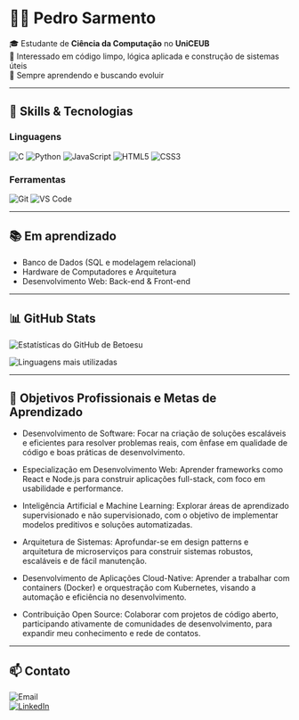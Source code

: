 # 👨‍💻 Pedro Sarmento

🎓 Estudante de **Ciência da Computação** no **UniCEUB**  
🔧 Interessado em código limpo, lógica aplicada e construção de sistemas úteis  
🚀 Sempre aprendendo e buscando evoluir

---

## 🧠 Skills & Tecnologias

### Linguagens  
![C](https://img.shields.io/badge/C-A8B9CC?style=for-the-badge&logo=c&logoColor=white) 
![Python](https://img.shields.io/badge/Python-3670A0?style=for-the-badge&logo=python&logoColor=ffdd54) 
![JavaScript](https://img.shields.io/badge/JavaScript-F7DF1E?style=for-the-badge&logo=javascript&logoColor=black) 
![HTML5](https://img.shields.io/badge/HTML5-E34F26?style=for-the-badge&logo=html5&logoColor=white) 
![CSS3](https://img.shields.io/badge/CSS3-1572B6?style=for-the-badge&logo=css3&logoColor=white)


### Ferramentas  
![Git](https://img.shields.io/badge/Git-F05032?style=for-the-badge&logo=git&logoColor=white) 
![VS Code](https://img.shields.io/badge/VSCode-007ACC?style=for-the-badge&logo=visual-studio-code&logoColor=white)

---

## 📚 Em aprendizado

- Banco de Dados (SQL e modelagem relacional)  
- Hardware de Computadores e Arquitetura  
- Desenvolvimento Web: Back-end & Front-end

---

## 📊 GitHub Stats

![Estatísticas do GitHub de Betoesu](https://github-readme-stats.vercel.app/api?username=Betoesu&show_icons=true&theme=radical&count_private=true)

![Linguagens mais utilizadas](https://github-readme-stats.vercel.app/api/top-langs/?username=Betoesu&layout=compact&theme=radical)

---

## 🎯 Objetivos Profissionais e Metas de Aprendizado
- Desenvolvimento de Software: Focar na criação de soluções escaláveis e eficientes para resolver problemas reais, com ênfase em qualidade de código e boas práticas de desenvolvimento.

- Especialização em Desenvolvimento Web: Aprender frameworks como React e Node.js para construir aplicações full-stack, com foco em usabilidade e performance.

- Inteligência Artificial e Machine Learning: Explorar áreas de aprendizado supervisionado e não supervisionado, com o objetivo de implementar modelos preditivos e soluções automatizadas.

- Arquitetura de Sistemas: Aprofundar-se em design patterns e arquitetura de microserviços para construir sistemas robustos, escaláveis e de fácil manutenção.

- Desenvolvimento de Aplicações Cloud-Native: Aprender a trabalhar com containers (Docker) e orquestração com Kubernetes, visando a automação e eficiência no desenvolvimento.

- Contribuição Open Source: Colaborar com projetos de código aberto, participando ativamente de comunidades de desenvolvimento, para expandir meu conhecimento e rede de contatos.

---

## 📫 Contato

![Email](https://img.shields.io/badge/Email-pedrosarmento1412@gmail.com-D14836?style=for-the-badge&logo=gmail&logoColor=white)  
[![LinkedIn](https://img.shields.io/badge/LinkedIn-0077B5?style=for-the-badge&logo=linkedin&logoColor=white)](https://www.linkedin.com/in/pedro-sarmento-a5730a306/)  

